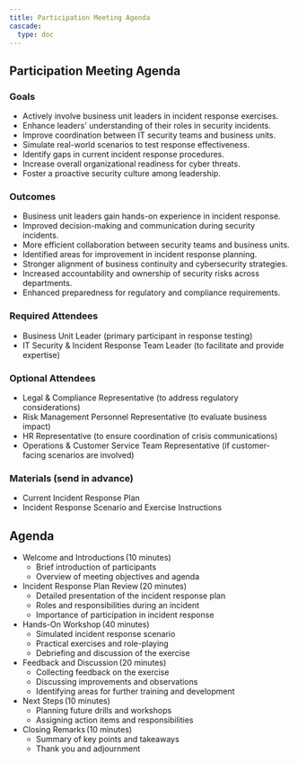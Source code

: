 ```yaml
---
title: Participation Meeting Agenda
cascade:
  type: doc
---
```


## Participation Meeting Agenda

### Goals

- Actively involve business unit leaders in incident response exercises.
- Enhance leaders' understanding of their roles in security incidents.
- Improve coordination between IT security teams and business units.
- Simulate real-world scenarios to test response effectiveness.
- Identify gaps in current incident response procedures.
- Increase overall organizational readiness for cyber threats.
- Foster a proactive security culture among leadership.

### Outcomes  

- Business unit leaders gain hands-on experience in incident response.
- Improved decision-making and communication during security incidents.
- More efficient collaboration between security teams and business units.
- Identified areas for improvement in incident response planning.
- Stronger alignment of business continuity and cybersecurity strategies.
- Increased accountability and ownership of security risks across departments.
- Enhanced preparedness for regulatory and compliance requirements.

### Required Attendees  

- Business Unit Leader (primary participant in response testing)
- IT Security & Incident Response Team Leader (to facilitate and provide expertise)

### Optional Attendees  

- Legal & Compliance Representative (to address regulatory considerations)
- Risk Management Personnel Representative (to evaluate business impact)
- HR Representative (to ensure coordination of crisis communications)
- Operations & Customer Service Team Representative (if customer-facing scenarios are involved)

### Materials (send in advance)  

- Current Incident Response Plan  
- Incident Response Scenario and Exercise Instructions  

## Agenda

- Welcome and Introductions (10 minutes)
  - Brief introduction of participants
  - Overview of meeting objectives and agenda
- Incident Response Plan Review (20 minutes)
  - Detailed presentation of the incident response plan
  - Roles and responsibilities during an incident
  - Importance of participation in incident response
- Hands-On Workshop (40 minutes)
  - Simulated incident response scenario
  - Practical exercises and role-playing
  - Debriefing and discussion of the exercise
- Feedback and Discussion (20 minutes)
  - Collecting feedback on the exercise
  - Discussing improvements and observations
  - Identifying areas for further training and development
- Next Steps (10 minutes)
  - Planning future drills and workshops
  - Assigning action items and responsibilities
- Closing Remarks (10 minutes)
  - Summary of key points and takeaways
  - Thank you and adjournment
  